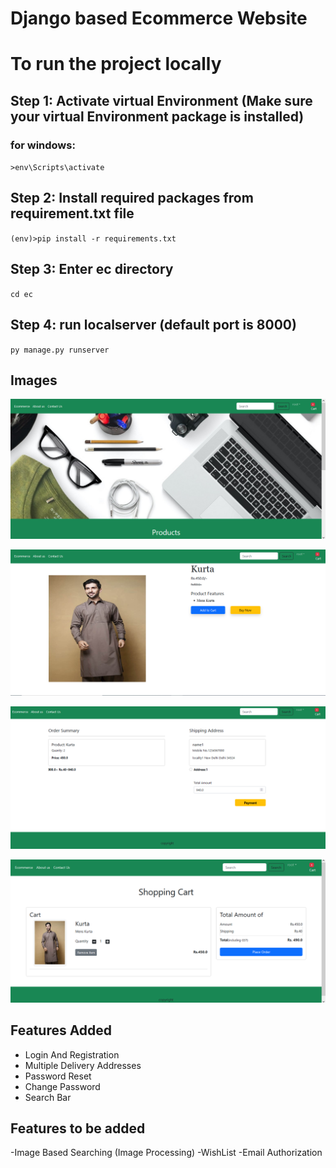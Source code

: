 # Django based Ecommerce Website

# To run the project locally

## Step 1: Activate virtual Environment (Make sure your virtual Environment package is installed)
### for windows:
`>env\Scripts\activate`

## Step 2: Install required packages from requirement.txt file
`(env)>pip install -r requirements.txt`

## Step 3: Enter ec directory
`cd ec`

## Step 4: run localserver (default port is 8000)
`py manage.py runserver`

## Images
![index](https://github.com/DivyanshuBist/Django-Ecommerce-Website/blob/master/screenshots/index.PNG)

![product_Detail](https://github.com/DivyanshuBist/Django-Ecommerce-Website/blob/master/screenshots/product_Detail.PNG)

![payment](https://github.com/DivyanshuBist/Django-Ecommerce-Website/blob/master/screenshots/payment.PNG)



![cart](https://github.com/DivyanshuBist/Django-Ecommerce-Website/blob/master/screenshots/cart.PNG)



## Features Added
- Login And Registration
- Multiple Delivery Addresses
- Password Reset
- Change Password
- Search Bar

## Features to be added
-Image Based Searching (Image Processing)
-WishList
-Email Authorization
